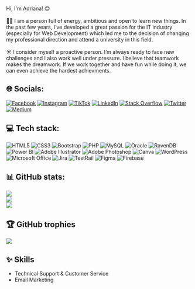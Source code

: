 Hi, I'm Adriana! 😊 
<br><br>
🧚🏼‍ I am a person full of energy, ambitious and open to learn new things. In the past few years, I’ve developed a great passion for the IT industry (especially for Web Development) which led me to the decision of changing my professional direction and attend a university in this field.
<br><br>
☀️ I consider myself a proactive person. I’m always ready to face new challenges and I also work well under pressure. I believe that teamwork makes the dreamwork. If we work together and have fun while doing it, we can even achieve the hardest achievments.


## 🌐 Socials:
[![Facebook](https://img.shields.io/badge/Facebook-%231877F2.svg?logo=Facebook&logoColor=white)](https://www.facebook.com/adry.adriana.15) [![Instagram](https://img.shields.io/badge/Instagram-%23E4405F.svg?logo=Instagram&logoColor=white)](https://instagram.com/adriiiiiix) [![TikTok](https://img.shields.io/badge/TikTok-%23000000.svg?logo=TikTok&logoColor=white)](https://tiktok.com/@adriiiiiix) [![LinkedIn](https://img.shields.io/badge/LinkedIn-%230077B5.svg?logo=linkedin&logoColor=white)](https://www.linkedin.com/in/adriana-nastase/)
[![Stack Overflow](https://img.shields.io/badge/-Stackoverflow-FE7A16?logo=stack-overflow&logoColor=white)](https://stackoverflow.com/users/20254766/năstase-adriana) [![Twitter](https://img.shields.io/badge/Twitter-%231DA1F2.svg?logo=Twitter&logoColor=white)](https://twitter.com/NastaseAdriana_) [![Medium](https://img.shields.io/badge/Medium-12100E?logo=medium&logoColor=white)](https://medium.com/@adriiiiiix)
 <br>
 
## 💻 Tech stack:
![HTML5](https://img.shields.io/badge/html5-%23E34F26.svg?style=for-the-badge&logo=html5&logoColor=white) ![CSS3](https://img.shields.io/badge/css3-%231572B6.svg?style=for-the-badge&logo=css3&logoColor=white) ![Bootstrap](https://img.shields.io/badge/bootstrap-%23563D7C.svg?style=for-the-badge&logo=bootstrap&logoColor=white) ![PHP](https://img.shields.io/badge/php-%23777BB4.svg?style=for-the-badge&logo=php&logoColor=white) ![MySQL](https://img.shields.io/badge/mysql-%2300f.svg?style=for-the-badge&logo=mysql&logoColor=white) ![Oracle](https://img.shields.io/badge/Oracle-ff0000?style=for-the-badge&logo=oracle&logoColor=white) ![RavenDB](https://img.shields.io/badge/ravendb-ca1c59.svg?style=for-the-badge&logo=reactivex&logoColor=white) ![Power BI](https://img.shields.io/badge/power%20bi-f3ca00.svg?style=for-the-badge&logo=power%20bi&logoColor=white) ![Adobe Illustrator](https://img.shields.io/badge/adobe%20illustrator-%23FF9A00.svg?style=for-the-badge&logo=adobe%20illustrator&logoColor=white) ![Adobe Photoshop](https://img.shields.io/badge/adobe%20photoshop-%2331A8FF.svg?style=for-the-badge&logo=adobe%20photoshop&logoColor=white) ![Canva](https://img.shields.io/badge/Canva-%2300C4CC.svg?style=for-the-badge&logo=Canva&logoColor=white) ![WordPress](https://img.shields.io/badge/WordPress-%23117AC9.svg?style=for-the-badge&logo=WordPress&logoColor=white) ![Microsoft Office](https://img.shields.io/badge/Microsoft_Office-D83B01?style=for-the-badge&logo=microsoft-office&logoColor=white) ![Jira](https://img.shields.io/badge/Jira-white?style=for-the-badge&logo=jira&logoColor=blue) ![TestRail](https://img.shields.io/badge/TestRail-233c51?style=for-the-badge&logo=testrail&logoColor=green) ![Figma](https://img.shields.io/badge/Figma-black?style=for-the-badge&logo=figma&logoColor=white) ![Firebase](https://img.shields.io/badge/Firebase-ffca28?style=for-the-badge&logo=firebase&logoColor=white) 
 <br>
 
## 📊 GitHub stats:
 ![](https://github-readme-stats.vercel.app/api?username=adriiiiiix&theme=dark&hide_border=false&include_all_commits=true&count_private=true)<br/>
 ![](https://github-readme-streak-stats.herokuapp.com/?user=adriiiiiix&theme=dark&hide_border=false)<br/>
 ![](https://github-readme-stats.vercel.app/api/top-langs/?username=adriiiiiix&theme=dark&hide_border=false&include_all_commits=true&count_private=true&layout=compact)
 <br>
 
## 🏆 GitHub trophies
 ![](https://github-profile-trophy.vercel.app/?username=adriiiiiix&theme=onedark&no-frame=true&no-bg=false&margin-w=4)
 <br>

## ✨ Skills
 * Technical Support & Customer Service
 * Email Marketing
